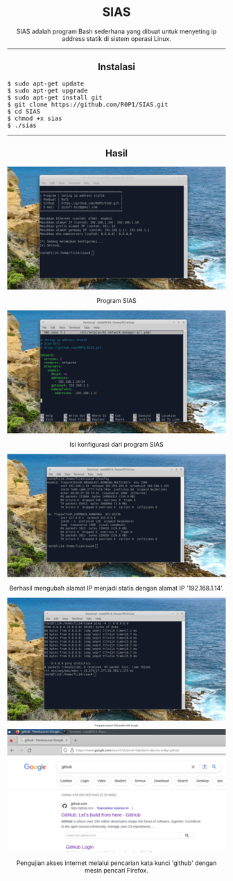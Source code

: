 <h1 align="center">SIAS</h1>
<p align="center">SIAS adalah program Bash sederhana yang dibuat untuk menyeting ip address statik di sistem operasi Linux.</p>
<hr>
<h2 align="center">Instalasi</h2>
<pre>
$ sudo apt-get update
$ sudo apt-get upgrade
$ sudo apt-get install git
$ git clone https://github.com/R0P1/SIAS.git
$ cd SIAS
$ chmod +x sias
$ ./sias
</pre>
<hr>
<h2 align="center">Hasil</h2>
<img src="https://github.com/R0P1/sias/blob/main/gambar/g1.jpg" />
<p align="center">Program SIAS</p>
<img src="https://github.com/R0P1/sias/blob/main/gambar/g2.jpg" />
<p align="center">Isi konfigurasi dari program SIAS</p>
<img src="https://github.com/R0P1/sias/blob/main/gambar/g3.jpg" />
<p align="center">Berhasil mengubah alamat IP menjadi statis dengan alamat IP '192.168.1.14'.</p>
<img src="https://github.com/R0P1/sias/blob/main/gambar/g4.jpg" />
<p style="font-size: 5px;" align="center">Pengujian ping ke DNS publik milik Google</p>
<img src="https://github.com/R0P1/sias/blob/main/gambar/g5.jpg" />
<p align="center">Pengujian akses internet melalui pencarian kata kunci 'github' dengan mesin pencari Firefox.
</p>
